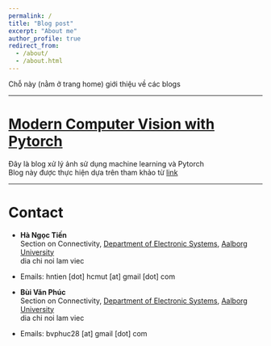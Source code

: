 ```yaml
---
permalink: /
title: "Blog post"
excerpt: "About me"
author_profile: true
redirect_from: 
  - /about/
  - /about.html
---
```


Chỗ này (nằm ở trang home) giới thiệu về các blogs

---
# [Modern Computer Vision with Pytorch](https://vanphuc-bui.github.io/MordenComputervision/year-archive/)
Đây là blog xử lý ảnh sử dụng machine learning và Pytorch \
Blog này được thực hiện dựa trên tham khảo từ [link](https://books.google.dk/books?hl=en&lr=&id=GfILEAAAQBAJ&oi=fnd&pg=PP1&dq=modern+computer+vision+with+pytorch&ots=14aGcapVXB&sig=ZZqEK3RntAOau252eq3CchhjBik&redir_esc=y#v=onepage&q=modern%20computer%20vision%20with%20pytorch&f=false)

---
# Contact

* **Hà Ngọc Tiến** \
Section on Connectivity,  [Department of Electronic Systems](https://www.es.aau.dk/), [Aalborg University](https://www.aau.dk/) \
dia chi noi lam viec
* Emails: hntien [dot] hcmut [at] gmail [dot] com

* **Bùi Văn Phúc** \
Section on Connectivity,  [Department of Electronic Systems](https://www.es.aau.dk/), [Aalborg University](https://www.aau.dk/) \
dia chi noi lam viec

* Emails: bvphuc28 [at] gmail [dot] com
